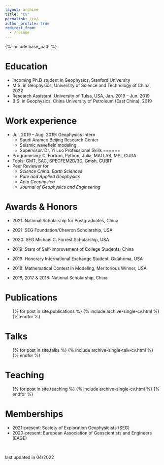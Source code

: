 ```yaml
---
layout: archive
title: "CV"
permalink: /cv/
author_profile: true
redirect_from:
  - /resume
---
```


{% include base_path %}

Education
======
* Incoming Ph.D student in Geophysics, Stanford University
* M.S. in Geophysics, University of Science and Technology of China, 2022
* Research Assistant, University of Tulsa, USA,  Jan. 2019 – Jun. 2019
* B.S. in Geophysics, China University of Petroleum (East China), 2019

Work experience
======
* Jul. 2019 – Aug. 2019: Geophysics Intern
  * Saudi Aramco Beijing Research Center
  * Seismic wavefield modeling
  * Supervisor: Dr. Yi Luo
Professional Skills
======
* Programming: C, Fortran, Python, Julia, MATLAB, MPI, CUDA
* Tools: GMT, SAC, SPECFEM2D/3D, Gmsh, CUBIT
* Peer Reviewer for
  * *Science China: Earth Sciences*
  * *Pure and Applied Geophysics*
  * *Acta Geophysica*
  * *Journal of Geophysics and Engineering*

Awards & Honors
======

* 2021: National Scholarship for Postgraduates, China

* 2021: SEG Foundation/Chevron Scholarship, USA

* 2020: SEG Michael C. Forrest Scholarship, USA

* 2019: Stars of Self-improvement of College Students, China

* 2019: Honorary International Exchange Student, Oklahoma, USA

* 2018: Mathematical Contest in Modeling, Meritorious Winner, USA

* 2016, 2017 & 2018: National Scholarship, China

  

Publications
======

  <ul>{% for post in site.publications %}
    {% include archive-single-cv.html %}
  {% endfor %}</ul>

Talks
======
  <ul>{% for post in site.talks %}
    {% include archive-single-talk-cv.html %}
  {% endfor %}</ul>

Teaching
======
  <ul>{% for post in site.teaching %}
    {% include archive-single-cv.html %}
  {% endfor %}</ul>

Memberships
======
* 2021-present: Society of Exploration Geophysicists (SEG)
* 2020-present: European Association of Geoscientists and Engineers (EAGE)

<br/>

last updated in 04/2022
